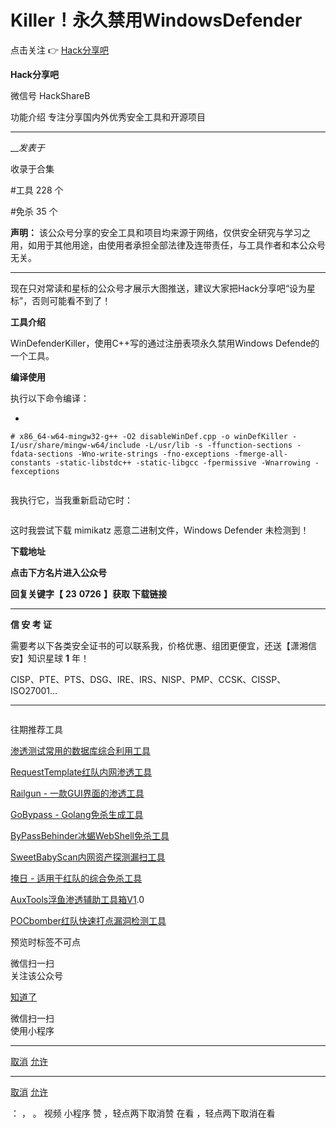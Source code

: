 #  Killer！永久禁用WindowsDefender

点击关注 👉  [ Hack分享吧 ](javascript:void\(0\);)

**Hack分享吧** ![]()

微信号 HackShareB

功能介绍 专注分享国内外优秀安全工具和开源项目

____

___发表于_

收录于合集

#工具 228 个

#免杀 35 个

**声明：** 该公众号分享的安全工具和项目均来源于网络，仅供安全研究与学习之用，如用于其他用途，由使用者承担全部法律及连带责任，与工具作者和本公众号无关。  
  
---  
  
  

现在只对常读和星标的公众号才展示大图推送，建议大家把Hack分享吧“设为星标”，否则可能看不到了！  

  

 **工具介绍**

WinDefenderKiller，使用C++写的通过注册表项永久禁用Windows Defende的一个工具。  

  

 **编译使用**

执行以下命令编译：  

  * 

    
    
    # x86_64-w64-mingw32-g++ -O2 disableWinDef.cpp -o winDefKiller -I/usr/share/mingw-w64/include -L/usr/lib -s -ffunction-sections -fdata-sections -Wno-write-strings -fno-exceptions -fmerge-all-constants -static-libstdc++ -static-libgcc -fpermissive -Wnarrowing -fexceptions

![]()

  

我执行它，当我重新启动它时：

![]()

  

这时我尝试下载 mimikatz 恶意二进制文件，Windows Defender 未检测到！![]()  

 **下载地址**

 **点击下方名片进入公众号**

 **回复关键字【** **23** **0726** **】获取 **下载链接****

  

* * *

 **信  安 考 证**

  
  
需要考以下各类安全证书的可以联系我，价格优惠、组团更便宜，还送【潇湘信安】知识星球 **1** 年！

CISP、PTE、PTS、DSG、IRE、IRS、NISP、PMP、CCSK、CISSP、ISO27001...  
  
---  
  
![]()

往期推荐工具

[渗透测试常用的数据库综合利用工具](http://mp.weixin.qq.com/s?__biz=MzA4NzU1Mjk4Mw==&mid=2247484579&idx=1&sn=2f2054508220223100066edf3064b37b&chksm=9036e21ba7416b0d7afecc97d3338d954023a51a5622939782273f264207363e4ea8ba9d18de&scene=21#wechat_redirect)

[RequestTemplate红队内网渗透工具](http://mp.weixin.qq.com/s?__biz=MzA4NzU1Mjk4Mw==&mid=2247484512&idx=1&sn=90d24f2727ba99c870d7112c406bf208&chksm=9036e2d8a7416bce7e190896de3c7cbd428d385d5563717bce46b0c7f51f33ea18d3e0f1af1e&scene=21#wechat_redirect)

[Railgun -
一款GUI界面的渗透工具](http://mp.weixin.qq.com/s?__biz=MzA4NzU1Mjk4Mw==&mid=2247484499&idx=1&sn=edeae57e8306db1bfdcb72e0b0b655d2&chksm=9036e2eba7416bfdbe6a495b60a89d1a677fc745aa512036072224fc1537d8931276e55f7c90&scene=21#wechat_redirect)

[GoBypass -
Golang免杀生成工具](http://mp.weixin.qq.com/s?__biz=MzA4NzU1Mjk4Mw==&mid=2247484019&idx=1&sn=05133dd5cb31474078eb4ab019f164f3&chksm=9036e4cba7416ddd92c8f9147bb2d283ddedcdfb4d46ed5987d192863008be9bc655025e0697&scene=21#wechat_redirect)

[ByPassBehinder冰蝎WebShell免杀工具](http://mp.weixin.qq.com/s?__biz=MzA4NzU1Mjk4Mw==&mid=2247484096&idx=1&sn=487a1f9daf0090071913aeceeb266d53&chksm=9036e478a7416d6ebced132fe4a03bb1d2584d7fb3eb433612151648743322ff900ae849d572&scene=21#wechat_redirect)

[SweetBabyScan内网资产探测漏扫工具](http://mp.weixin.qq.com/s?__biz=MzA4NzU1Mjk4Mw==&mid=2247484070&idx=1&sn=eb4cd4f6aac6e0a0ef26a75e4bc2bc7a&chksm=9036e41ea7416d088f70e8593099f750c81b079de1b4b14219276b352a2e83a3eb1d5829c94b&scene=21#wechat_redirect)

[掩日 -
适用于红队的综合免杀工具](http://mp.weixin.qq.com/s?__biz=MzA4NzU1Mjk4Mw==&mid=2247483997&idx=1&sn=1a87fc6bfec2a48dd3dfa5bc2852e8e8&chksm=9036e4e5a7416df3ff7f5b4cf55b4c8c57cde271128de0b9fcdf381a19afb207223deb88fb61&scene=21#wechat_redirect)

[AuxTools浮鱼渗透辅助工具箱V1](http://mp.weixin.qq.com/s?__biz=MzA4NzU1Mjk4Mw==&mid=2247483907&idx=1&sn=4e7cf5de0472f6685edb64a598e6aff8&chksm=9036e4bba7416dad5aa253462a84d0c47fdb4e89914c70bd5a3fbbd8b4ef05572a4e7e702faa&scene=21#wechat_redirect).0

[POCbomber红队快速打点漏洞检测工具](http://mp.weixin.qq.com/s?__biz=MzA4NzU1Mjk4Mw==&mid=2247483790&idx=1&sn=35e3a0fa64cff8d72313fa41ddcbfc3c&chksm=9036e736a7416e20dcd23cfede5c887bfecf5e489234eeb67040bcbbc6326cb42373d226a186&scene=21#wechat_redirect)

预览时标签不可点

微信扫一扫  
关注该公众号

[知道了](javascript:;)

微信扫一扫  
使用小程序

****

[取消](javascript:void\(0\);) [允许](javascript:void\(0\);)

****

[取消](javascript:void\(0\);) [允许](javascript:void\(0\);)

： ， 。   视频 小程序 赞 ，轻点两下取消赞 在看 ，轻点两下取消在看

